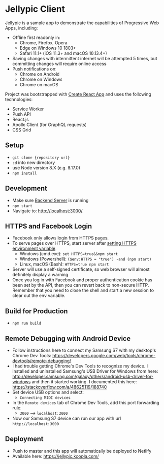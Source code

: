 # Jellypic Client

Jellypic is a sample app to demonstrate the capabilities of Progressive Web Apps, including:
* Offline first readonly in:
  * Chrome, Firefox, Opera
  * Edge on Windows 10 1803+
  * Safari 11.1+ (iOS 11.3+ and macOS 10.13.4+)
* Saving changes with intermittent internet will be attempted 5 times, but committing changes will require online access
* Push notifications on:
  * Chrome on Android
  * Chrome on Windows
  * Chrome on macOS

Project was bootstrapped with [Create React App](https://github.com/facebookincubator/create-react-app) and uses the following technologies:
* Service Worker
* Push API
* React.js
* Apollo Client (for GraphQL requests)
* CSS Grid

## Setup
* `git clone {repository url}`
* `cd` into new directory
* use Node version 8.X (e.g. 8.17.0)
* `npm install`

## Development
* Make sure [Backend Server](https://github.com/johnnyoshika/jellypic) is running
* `npm start`
* Navigate to: [http://localhost:3000/](http://localhost:3000/)

## HTTPS and Facebook Login
* Facebook only allows login from HTTPS pages.
* To serve pages over HTTPS, start server after [setting HTTPS environment variable](https://create-react-app.dev/docs/using-https-in-development/):
  * Windows (cmd.exe): `set HTTPS=true&&npm start`
  * Windows (Powershell): `($env:HTTPS = "true") -and (npm start)`
  * Linux, macOS (Bash): `HTTPS=true npm start`
* Server will use a self-signed certificate, so web browser will almost definitely display a warning
* Once you log in with Facebook and proper authentication cookie has been set by the API, then you can revert back to non-secure HTTP. Remember that you need to close the shell and start a new session to clear out the env variable.

## Build for Production
* `npm run build`

## Remote Debugging with Android Device
* Follow instructions here to connect my Samsung S7 with my desktop's Chrome Dev Tools: https://developers.google.com/web/tools/chrome-devtools/remote-debugging/
* I had trouble getting Chrome's Dev Tools to recognize my device. I installed and uninstalled Samsung's USB Driver for Windows from here: http://developer.samsung.com/galaxy/others/android-usb-driver-for-windows and then it started working. I documented this here: https://stackoverflow.com/a/48625119/188740
* Set device USB options and select:
  * `Connecting MIDI devices`
* In the `Remote devices` tab of Chrome Dev Tools, add this port forwarding rule:
  * `3000` --> `localhost:3000`
* Now our Samsung S7 device can run our app with url `http://localhost:3000`

## Deployment
* Push to master and this app will automatically be deployed to Netlify
* Available here: https://jellypic.koopla.com/